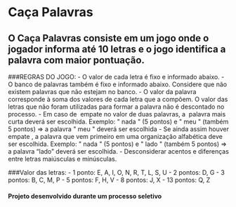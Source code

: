# Caça Palavras

## O Caça Palavras consiste em um jogo onde o jogador informa até 10 letras e o jogo identifica a palavra com maior pontuação.

###REGRAS DO JOGO:
	- O valor de cada letra é fixo e informado abaixo.
	- O banco de palavras também é fixo e informado abaixo. Considere que não existem palavras que não estejam no banco.
	- O valor da palavra corresponde à soma dos valores de cada letra que a
	compõem. O valor das letras que não foram utilizadas para formar a palavra
	não é descontado no processo.
	- Em caso de ​ empate​ no valor de duas palavras, a ​ palavra mais curta​ deverá
	ser escolhida. Exemplo: "​ nada​ " (5 pontos) e "​ meu​ " (também 5 pontos) => a
	palavra "​ meu​ " deverá ser escolhida
	- Se ainda assim houver empate​ , a palavra que vem primeiro em uma
	organização alfabética​ deve ser escolhida. Exemplo: "​ nada​ " (5 pontos) e
	"​ lado​ " (também 5 pontos) => a palavra “lado” deverá ser escolhida.
	- Desconsiderar​ acentos e diferenças entre letras maiúsculas e minúsculas.

###Valor das letras:
	- 1 ponto: E, A, I, O, N, R, T, L, S, U
	- 2 pontos: D, G
	- 3 pontos: B, C, M, P
	- 5 pontos: F, H, V
	- 8 pontos: J, X
	- 13 pontos: Q, Z

#### Projeto desenvolvido durante um processo seletivo


